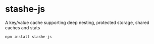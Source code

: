 stashe-js
=========

A key/value cache supporting deep nesting, protected storage, shared caches and stats

`npm install stashe-js`